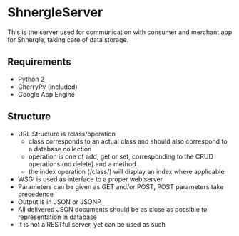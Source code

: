 ShnergleServer
==============

This is the server used for communication with consumer and merchant app for Shnergle, taking care of data storage.

Requirements
------------

 * Python 2
 * CherryPy (included)
 * Google App Engine


Structure
---------
 
 * URL Structure is /class/operation
   * class corresponds to an actual class and should also correspond to a database collection
   * operation is one of add, get or set, corresponding to the CRUD operations (no delete) and a method
   * the index operation (/class/) will display an index where applicable
 * WSGI is used as interface to a proper web server
 * Parameters can be given as GET and/or POST, POST parameters take precedence
 * Output is in JSON or JSONP
 * All delivered JSON documents should be as close as possible to representation in database
 * It is not a RESTful server, yet can be used as such
